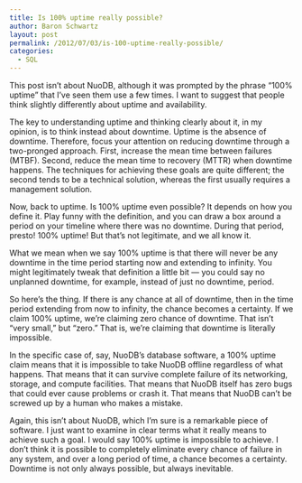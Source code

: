```yaml
---
title: Is 100% uptime really possible?
author: Baron Schwartz
layout: post
permalink: /2012/07/03/is-100-uptime-really-possible/
categories:
  - SQL
---
```

This post isn&#8217;t about NuoDB, although it was prompted by the phrase &#8220;100% uptime&#8221; that I&#8217;ve seen them use a few times. I want to suggest that people think slightly differently about uptime and availability.

The key to understanding uptime and thinking clearly about it, in my opinion, is to think instead about downtime. Uptime is the absence of downtime. Therefore, focus your attention on reducing downtime through a two-pronged approach. First, increase the mean time between failures (MTBF). Second, reduce the mean time to recovery (MTTR) when downtime happens. The techniques for achieving these goals are quite different; the second tends to be a technical solution, whereas the first usually requires a management solution.

Now, back to uptime. Is 100% uptime even possible? It depends on how you define it. Play funny with the definition, and you can draw a box around a period on your timeline where there was no downtime. During that period, presto! 100% uptime! But that&#8217;s not legitimate, and we all know it.

What we mean when we say 100% uptime is that there will never be any downtime in the time period starting now and extending to infinity. You might legitimately tweak that definition a little bit &#8212; you could say no unplanned downtime, for example, instead of just no downtime, period.

So here&#8217;s the thing. If there is any chance at all of downtime, then in the time period extending from now to infinity, the chance becomes a certainty. If we claim 100% uptime, we&#8217;re claiming zero chance of downtime. That isn&#8217;t &#8220;very small,&#8221; but &#8220;zero.&#8221; That is, we&#8217;re claiming that downtime is literally impossible.

In the specific case of, say, NuoDB&#8217;s database software, a 100% uptime claim means that it is impossible to take NuoDB offline regardless of what happens. That means that it can survive complete failure of its networking, storage, and compute facilities. That means that NuoDB itself has zero bugs that could ever cause problems or crash it. That means that NuoDB can&#8217;t be screwed up by a human who makes a mistake.

Again, this isn&#8217;t about NuoDB, which I&#8217;m sure is a remarkable piece of software. I just want to examine in clear terms what it really means to achieve such a goal. I would say 100% uptime is impossible to achieve. I don&#8217;t think it is possible to completely eliminate every chance of failure in any system, and over a long period of time, a chance becomes a certainty. Downtime is not only always possible, but always inevitable.